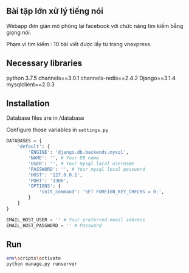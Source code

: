 ## Bài tập lớn xử lý tiếng nói

Webapp đơn giản mô phỏng lại facebook với chức năng tìm kiếm bằng giọng nói.

Phạm vi tìm kiếm : 10 bài viết được lấy từ trang vnexpress.

## Necessary libraries

python 3.7.5
channels==3.0.1
channels-redis==2.4.2
Django==3.1.4
mysqlclient==2.0.3

## Installation

Database files are in /database

Configure those variables in ```settings.py```

```python
DATABASES = {
    'default': {
        'ENGINE': 'django.db.backends.mysql',
        'NAME': '', # Your DB name
        'USER': '', # Your mysql local username
        'PASSWORD': '', # Your mysql local password
        'HOST': '127.0.0.1',
        'PORT': '3306',
        'OPTIONS': {
            'init_command': 'SET FOREIGN_KEY_CHECKS = 0;',
        }
    }
}

EMAIL_HOST_USER = '' # Your preferred email address
EMAIL_HOST_PASSWORD = '' # Password
```

## Run

```bash
env\scripts\activate
python manage.py runserver
```

